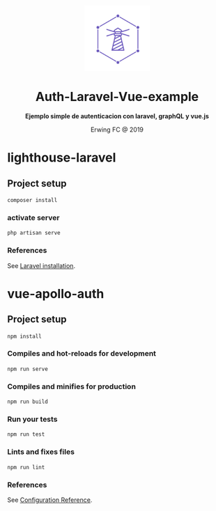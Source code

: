 <div align="center">
  <a target="_blank" href="https://www.lighthouse-php.com">
    <img src="./logo.png" alt=lighthouse-logo" width="150" height="150">
  </a>
</div>

<div align="center">

# Auth-Laravel-Vue-example

**Ejemplo simple de autenticacion con laravel, graphQL y vue.js**

Erwing FC @ 2019
</div>

# lighthouse-laravel

## Project setup
```
composer install
```

### activate server
```
php artisan serve
```

### References
See [Laravel installation](https://laravel.com/docs/5.7).


# vue-apollo-auth

## Project setup
```
npm install
```

### Compiles and hot-reloads for development
```
npm run serve
```

### Compiles and minifies for production
```
npm run build
```

### Run your tests
```
npm run test
```

### Lints and fixes files
```
npm run lint
```

### References
See [Configuration Reference](https://cli.vuejs.org/config/).
